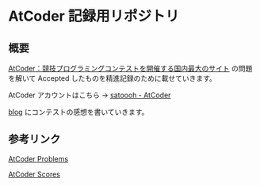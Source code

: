 # AtCoder 記録用リポジトリ

## 概要

[AtCoder：競技プログラミングコンテストを開催する国内最大のサイト](https://atcoder.jp/?lang=ja) の問題を解いて Accepted したものを精進記録のために載せていきます。

AtCoder アカウントはこちら → [satoooh - AtCoder](https://atcoder.jp/users/satoooh)

[blog](https://www.planeta.tokyo/) にコンテストの感想を書いていきます。

## 参考リンク

[AtCoder Problems](https://kenkoooo.com/atcoder/?user=satoooh&rivals=&kind=category#/table/satoooh/)

[AtCoder Scores](https://atcoder-scores.herokuapp.com/?user=satoooh&hides=user-ac%2Ccount&languages=14000000)
